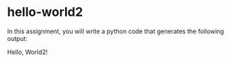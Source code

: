 # hello-world2

In this assignment, you will write a python code that generates the following output:

Hello, World2!
